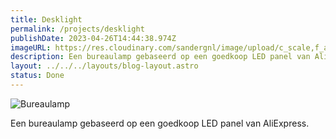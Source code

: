 ```yaml
---
title: Desklight
permalink: /projects/desklight
publishDate: 2023-04-26T14:44:38.974Z
imageURL: https://res.cloudinary.com/sandergnl/image/upload/c_scale,f_auto,q_auto,w_960/v1682454357/projects/PXL_20230115_155510365.MP_ghjksb.jpg
description: Een bureaulamp gebaseerd op een goedkoop LED panel van AliExpress.
layout: ../../../layouts/blog-layout.astro
status: Done
---
```

![Bureaulamp](https://res.cloudinary.com/sandergnl/image/upload/c_scale,f_auto,q_auto,w_960/v1682454357/projects/PXL_20230115_155510365.MP_ghjksb.jpg)

Een bureaulamp gebaseerd op een goedkoop LED panel van AliExpress.